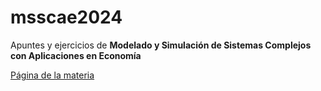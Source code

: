 # msscae2024

Apuntes y ejercicios de **Modelado y Simulación de Sistemas Complejos con Aplicaciones en Economía**

[Página de la materia](https://campus.exactas.uba.ar/enrol/index.php?id=4178)

